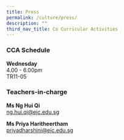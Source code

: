 ```yaml
---
title: Press
permalink: /culture/press/
description: ""
third_nav_title: Co Curricular Activities
---
```

### CCA Schedule

**Wednesday**  
4.00 - 6.00pm  
TR11-05

### Teachers-in-charge

**Ms Ng Hui Qi**    
[ng.hui.qi@ejc.edu.sg](mailto:ng.hui.qi@ejc.edu.sg)

**Ms Priya Haritheertham**  
[priyadharshini@ejc.edu.sg](mailto:priyadharshini@ejc.edu.sg)